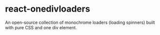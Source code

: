 # react-onedivloaders
An open-source collection of monochrome loaders (loading spinners) built with pure CSS and one div element.
